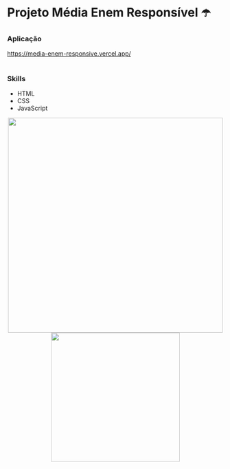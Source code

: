 # Projeto Média Enem Responsível :open_umbrella:

### Aplicação

<a target="_blank" href="https://media-enem-responsive.vercel.app/">https://media-enem-responsive.vercel.app/</a>

#

### Skills

- HTML
- CSS
- JavaScript

<div align="center">
  <img src="https://user-images.githubusercontent.com/84886753/164540286-81b79649-fc24-41c1-889f-e6327f946b34.png" width="500px"
</div>

<div align="center">
  <img src="https://user-images.githubusercontent.com/84886753/164540969-f11c3d29-69dc-4f7a-acb6-3db4bff8e531.png" width="300px">
</div>
